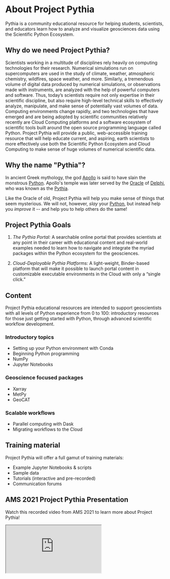 # About Project Pythia

Pythia is a community educational resource for helping students, scientists,
and educators learn how to analyze and visualize geosciences data using
the Scientific Python Ecosystem.

## Why do we need Project Pythia?

Scientists working in a multitude of disciplines rely heavily on
computing technologies for their research. Numerical simulations
run on supercomputers are used in the study of climate, weather,
atmospheric chemistry, wildfires, space weather, and more. Similarly,
a tremendous volume of digital data produced by numerical simulations,
or observations made with instruments, are analyzed with the help
of powerful computers and software. Thus, today’s scientists require
not only expertise in their scientific discipline, but also require
high-level technical skills to effectively analyze, manipulate, and
make sense of potentially vast volumes of data. Computing environments
change rapidly, and two technologies that have emerged and are being
adopted by scientific communities relatively recently are Cloud
Computing platforms and a software ecosystem of scientific tools
built around the open source programming language called Python.
Project Pythia will provide a public, web-accessible training
resource that will help educate current, and aspiring, earth
scientists to more effectively use both the Scientific Python
Ecosystem and Cloud Computing to make sense of huge volumes of
numerical scientific data.

## Why the name "Pythia"?

In ancient Greek mythology, the god [Apollo](https://en.wikipedia.org/wiki/Apollo) is said to have slain the monstrous [Python](https://en.wikipedia.org/wiki/Python_(mythology)). Apollo's temple was later served by the [Oracle](https://en.wikipedia.org/wiki/Oracle) of [Delphi](https://en.wikipedia.org/wiki/Delphi), who was known as the [Pythia](https://en.wikipedia.org/wiki/Pythia).

Like the Oracle of old, Project Pythia will help you make sense of things that seem mysterious. We will not, however, _slay_ your [Python](https://www.python.org), but instead help you _improve_ it -- and help you to help others do the same!

## Project Pythia Goals

1. _The Pythia Portal:_ A searchable online portal that
   provides scientists at any point in their career with educational
   content and real-world examples needed to learn how to navigate and
   integrate the myriad packages within the Python ecosystem for the
   geosciences.

2. _Cloud-Deployable Pythia Platforms:_ A light-weight,
   Binder-based platform that will make it possible to launch portal
   content in customizable executable environments in the Cloud with
   only a “single click.”

## Content

Project Pythia educational resources are intended to support
geoscientists with all levels of Python experience from 0 to 100:
introductory resources for those just getting started with Python,
through advanced scientific workflow development.

### Introductory topics

- Setting up your Python environment with Conda
- Beginning Python programming
- NumPy
- Jupyter Notebooks

### Geoscience focused packages

- Xarray
- MetPy
- GeoCAT

### Scalable workflows

- Parallel computing with Dask
- Migrating workflows to the Cloud

## Training material

Project Pythia will offer a full gamut of training materials:

- Example Jupyter Notebooks & scripts
- Sample data
- Tutorials (interactive and pre-recorded)
- Communication forums

## AMS 2021 Project Pythia Presentation

Watch this recorded video from AMS 2021 to learn more about Project Pythia!

<div class="iframe-4x3">
   <iframe src="https://www.youtube.com/embed/_UxlrwB_evo"></iframe>
</div>
